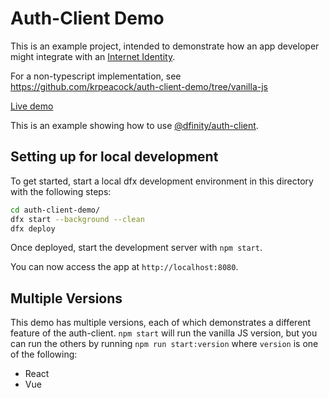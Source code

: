 # Auth-Client Demo

This is an example project, intended to demonstrate how an app developer might integrate with an [Internet Identity](https://identity.ic0.app).

For a non-typescript implementation, see https://github.com/krpeacock/auth-client-demo/tree/vanilla-js

[Live demo](https://vasb2-4yaaa-aaaab-qadoa-cai.ic0.app/)

This is an example showing how to use [@dfinity/auth-client](https://www.npmjs.com/package/@dfinity/auth-client).

## Setting up for local development

To get started, start a local dfx development environment in this directory with the following steps:

```bash
cd auth-client-demo/
dfx start --background --clean
dfx deploy
```

Once deployed, start the development server with `npm start`.

You can now access the app at `http://localhost:8080`.

## Multiple Versions

This demo has multiple versions, each of which demonstrates a different feature of the auth-client. `npm start` will run the vanilla JS version, but you can run the others by running `npm run start:version` where `version` is one of the following:

- React
- Vue
